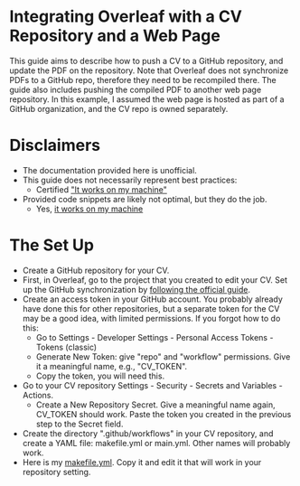 # Integrating Overleaf with a CV Repository and a Web Page

This guide aims to describe how to push a CV to a GitHub repository, and update the PDF on the repository. Note that Overleaf does not synchronize PDFs to a GitHub repo, therefore they need to be recompiled there. The guide also includes pushing the compiled PDF to another web page repository. In this example, I assumed the web page is hosted as part of a GitHub organization, and the CV repo is owned separately.

# Disclaimers

* The documentation provided here is unofficial.
* This guide does not necessarily represent best practices:
  - Certified ["It works on my machine"](https://blog.codinghorror.com/the-works-on-my-machine-certification-program/)
* Provided code snippets are likely not optimal, but they do the job.
  - Yes, [it works on my machine](https://blog.codinghorror.com/the-works-on-my-machine-certification-program/)

# The Set Up

* Create a GitHub repository for your CV.
* First, in Overleaf, go to the project that you created to edit your CV. Set up the GitHub synchronization by [following the official guide](https://www.overleaf.com/learn/how-to/GitHub_Synchronization).
* Create an access token in your GitHub account. You probably already have done this for other repositories, but a separate token for the CV may be a good idea, with limited permissions. If you forgot how to do this:
  * Go to Settings - Developer Settings - Personal Access Tokens - Tokens (classic)
  * Generate New Token: give "repo" and "workflow" permissions. Give it a meaningful name, e.g., "CV_TOKEN".
  * Copy the token, you will need this.
* Go to your CV repository Settings - Security - Secrets and Variables - Actions.
  * Create a New Repository Secret. Give a meaningful name again, CV_TOKEN should work. Paste the token you created in the previous step to the Secret field.
* Create the directory ".github/workflows" in your CV repository, and create a YAML file: makefile.yml or main.yml. Other names will probably work.
* Here is my [makefile.yml](https://github.com/calkan/cv/blob/master/.github/workflows/makefile.yml). Copy it and edit it that will work in your repository setting.
